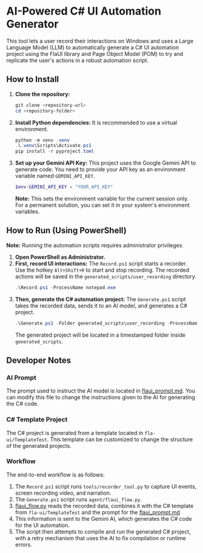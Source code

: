 # AI-Powered C# UI Automation Generator

This tool lets a user record their interactions on Windows and uses a Large Language Model (LLM) to automatically generate a C# UI automation project using the FlaUI library and Page Object Model (POM) to try and replicate the user's actions in a robust automation script.

## How to Install

1.  **Clone the repository:**
    ```powershell
    git clone <repository-url>
    cd <repository-folder>
    ```
2.  **Install Python dependencies:**
    It is recommended to use a virtual environment.
    ```powershell
    python -m venv .venv
    .\.venv\Scripts\Activate.ps1
    pip install -r pyproject.toml
    ```
3.  **Set up your Gemini API Key:**
    This project uses the Google Gemini API to generate code. You need to provide your API key as an environment variable named `GEMINI_API_KEY`.
    ```powershell
    $env:GEMINI_API_KEY = "YOUR_API_KEY"
    ```
    **Note:** This sets the environment variable for the current session only. For a permanent solution, you can set it in your system's environment variables.

## How to Run (Using PowerShell)

**Note:** Running the automation scripts requires administrator privileges.

1.  **Open PowerShell as Administrator.**
2.  **First, record UI interactions:**
    The `Record.ps1` script starts a recorder. Use the hotkey `Alt+Shift+R` to start and stop recording. The recorded actions will be saved in the `generated_scripts/user_recording` directory.
    ```powershell
    .\Record.ps1 -ProcessName notepad.exe
    ```
3.  **Then, generate the C# automation project:**
    The `Generate.ps1` script takes the recorded data, sends it to an AI model, and generates a C# project.
    ```powershell
    .\Generate.ps1 -Folder generated_scripts\user_recording -ProcessName notepad.exe
    ```
    The generated project will be located in a timestamped folder inside `generated_scripts`.

## Developer Notes

### AI Prompt

The prompt used to instruct the AI model is located in [flaui_prompt.md](agent/flaui_prompt.md). You can modify this file to change the instructions given to the AI for generating the C# code.

### C# Template Project

The C# project is generated from a template located in `fla-ui/TemplateTest`. This template can be customized to change the structure of the generated projects.

### Workflow

The end-to-end workflow is as follows:
1.  The `Record.ps1` script runs `tools/recorder_tool.py` to capture UI events, screen recording video, and narration.
2.  The `Generate.ps1` script runs `agent/flaui_flow.py`.
3.  [flaui_flow.py](agent/flaui_flow.py) reads the recorded data, combines it with the C# template from `fla-ui/TemplateTest` and the prompt for the [flaui_prompt.md](agent/flaui_prompt.md)
4.  This information is sent to the Gemini AI, which generates the C# code for the UI automation.
5.  The script then attempts to compile and run the generated C# project, with a retry mechanism that uses the AI to fix compilation or runtime errors.